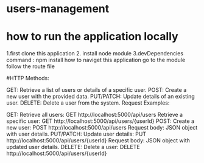 # users-management

# how to run the application locally

1.first clone this application
2. install node module
3.devDependencies
command : npm install 
how to naviget this application 
go to the module follow  the route file 

#HTTP Methods:

GET: Retrieve a list of users or details of a specific user.
POST: Create a new user with the provided data.
PUT/PATCH: Update details of an existing user.
DELETE: Delete a user from the system.
Request Examples:

GET:
Retrieve all users: GET http://localhost:5000/api/users
Retrieve a specific user: GET http://localhost:5000/api/users/{userId}
POST:
Create a new user: POST http://localhost:5000/api/users
Request body: JSON object with user details.
PUT/PATCH:
Update user details: PUT http://localhost:5000/api/users/{userId}
Request body: JSON object with updated user details.
DELETE:
Delete a user: DELETE http://localhost:5000/api/users/{userId}


